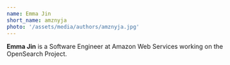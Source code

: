 ```yaml
---
name: Emma Jin 
short_name: amznyja
photo: '/assets/media/authors/amznyja.jpg'
---
```


**Emma Jin** is a Software Engineer at Amazon Web Services working on the OpenSearch Project.
